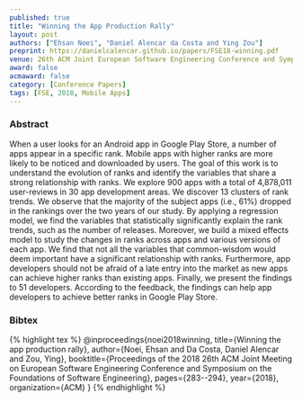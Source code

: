 ```yaml
---
published: true
title: "Winning the App Production Rally"
layout: post
authors: ["Ehsan Noei", "Daniel Alencar da Costa and Ying Zou"]
preprint: https://danielcalencar.github.io/papers/FSE18-winning.pdf 
venue: 26th ACM Joint European Software Engineering Conference and Symposium on the Foundations of Software Engineering (ESEC/FSE) 
award: false
acmaward: false
category: [Conference Papers]
tags: [FSE, 2018, Mobile Apps]
---   
```


### Abstract 

When a user looks for an Android app in Google Play Store, a number of apps
appear in a specific rank. Mobile apps with higher ranks are more likely to be
noticed and downloaded by users. The goal of this work is to understand the
evolution of ranks and identify the variables that share a strong relationship
with ranks. We explore 900 apps with a total of 4,878,011 user-reviews in 30
app development areas. We discover 13 clusters of rank trends. We observe that
the majority of the subject apps (i.e., 61%) dropped in the rankings over the
two years of our study. By applying a regression model, we find the variables
that statistically significantly explain the rank trends, such as the number of
releases. Moreover, we build a mixed effects model to study the changes in
ranks across apps and various versions of each app. We find that not all the
variables that common-wisdom would deem important have a significant
relationship with ranks. Furthermore, app developers should not be afraid of a
late entry into the market as new apps can achieve higher ranks than existing
apps. Finally, we present the findings to 51 developers. According to the
feedback, the findings can help app developers to achieve better ranks in
Google Play Store.

### Bibtex 

{% highlight tex %}
@inproceedings{noei2018winning,
  title={Winning the app production rally},
  author={Noei, Ehsan and Da Costa, Daniel Alencar and Zou, Ying},
  booktitle={Proceedings of the 2018 26th ACM Joint Meeting on European Software Engineering Conference and Symposium on the Foundations of Software Engineering},
  pages={283--294},
  year={2018},
  organization={ACM}
}
{% endhighlight %}


